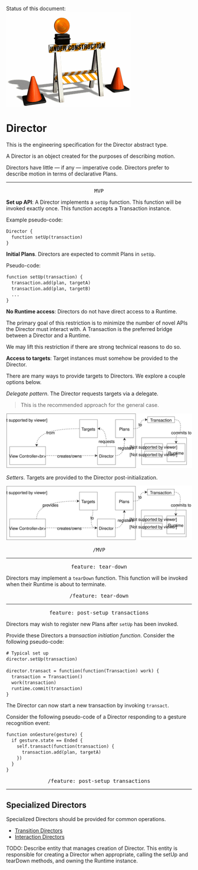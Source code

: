 Status of this document:
![](../_assets/under-construction-flashing-barracade-animation.gif)

# Director

This is the engineering specification for the Director abstract type.

A Director is an object created for the purposes of describing motion.

Directors have little — if any — imperative code. Directors prefer to describe motion in terms of declarative Plans.

---

<p style="text-align:center"><tt>MVP</tt></p>

**Set up API**: A Director implements a `setUp` function. This function will be invoked exactly once. This function accepts a Transaction instance.

Example pseudo-code:

    Director {
      function setUp(transaction)
    }

**Initial Plans**. Directors are expected to commit Plans in `setUp`.

Pseudo-code:

    function setUp(transaction) {
      transaction.add(plan, targetA)
      transaction.add(plan, targetB)
      ...
    }

**No Runtime access**: Directors do not have direct access to a Runtime.

The primary goal of this restriction is to minimize the number of novel APIs the Director must interact with. A Transaction is the preferred bridge between a Director and a Runtime.

We may lift this restriction if there are strong technical reasons to do so.

**Access to targets**: Target instances must somehow be provided to the Director.

There are many ways to provide targets to Directors. We explore a couple options below.

*Delegate pattern*. The Director requests targets via a delegate.

> This is the recommended approach for the general case.

![](../_assets/DirectorTransaction-Request.svg)

*Setters*. Targets are provided to the Director post-initialization.

![](../_assets/DirectorTransaction-Provide.svg)

<p style="text-align:center"><tt>/MVP</tt></p>

---

<p style="text-align:center"><tt>feature: tear-down</tt></p>

Directors may implement a `tearDown` function. This function will be invoked when their Runtime is about to terminate.

<p style="text-align:center"><tt>/feature: tear-down</tt></p>

---

<p style="text-align:center"><tt>feature: post-setup transactions</tt></p>

Directors may wish to register new Plans after `setUp` has been invoked.

Provide these Directors a *transaction initiation function*. Consider the following pseudo-code:

    # Typical set up
    director.setUp(transaction)
    
    director.transact = function(function(Transaction) work) {
      transaction = Transaction()
      work(transaction)
      runtime.commit(transaction)
    }

The Director can now start a new transaction by invoking `transact`.

Consider the following pseudo-code of a Director responding to a gesture recognition event:

    function onGesture(gesture) {
      if gesture.state == Ended {
        self.transact(function(transaction) {
          transaction.add(plan, targetA)
        })
      }
    }

<p style="text-align:center"><tt>/feature: post-setup transactions</tt></p>

---

## Specialized Directors

Specialized Directors should be provided for common operations.

- [Transition Directors](transition_directors.md)
- [Interaction Directors](interaction_directors.md)

TODO: Describe entity that manages creation of Director. This entity is responsible for creating a Director when appropriate, calling the setUp and tearDown methods, and owning the Runtime instance.

<!--

LGTM:

-->
